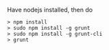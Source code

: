 Have nodejs installed, then do

```
> npm install
> sudo npm install -g grunt
> sudo npm install -g grunt-cli
> grunt
```